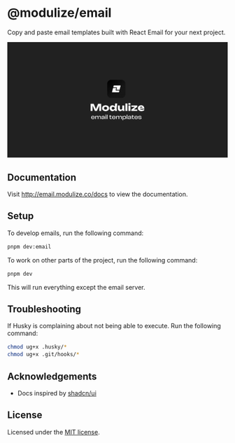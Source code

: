 # @modulize/email

Copy and paste email templates built with React Email for your next project.

![opengraph image](apps/web/public/opengraph.jpg)

## Documentation

Visit http://email.modulize.co/docs to view the documentation.

## Setup

To develop emails, run the following command:

```bash
pnpm dev:email
```

To work on other parts of the project, run the following command:

```bash
pnpm dev
```

This will run everything except the email server.

## Troubleshooting

If Husky is complaining about not being able to execute. Run the following command:

```bash
chmod ug+x .husky/*
chmod ug+x .git/hooks/*
```

## Acknowledgements
- Docs inspired by [shadcn/ui](https://ui.shadcn.com/)

## License

Licensed under the [MIT license](LICENSE.md).